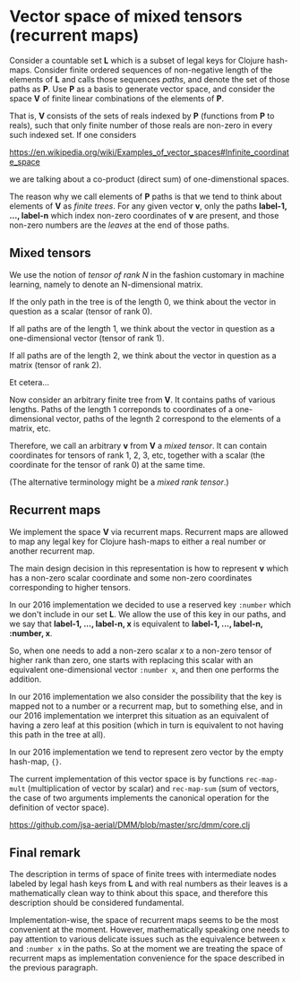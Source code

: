 # Vector space of mixed tensors (recurrent maps)

Consider a countable set **L** which is a subset of legal keys for
Clojure hash-maps. Consider finite ordered sequences of non-negative length
of the elements of **L** and calls those sequences *paths*, and denote the
set of those paths as **P**. Use **P** as a basis to generate vector space,
and consider the space **V** of finite linear combinations of the elements
of **P**.

That is, **V** consists of the sets of reals indexed by **P**
(functions from **P** to reals), such that only finite number of
those reals are non-zero in every such indexed set. If one considers

https://en.wikipedia.org/wiki/Examples_of_vector_spaces#Infinite_coordinate_space

we are talking about a co-product (direct sum) of one-dimenstional spaces.

The reason why we call elements of **P** paths is that we tend to think
about elements of **V** as *finite trees*. For any given vector **v**,
only the paths **label-1, ..., label-n** which index non-zero
coordinates of **v** are present, and those non-zero numbers are
the *leaves* at the end of those paths.

## Mixed tensors

We use the notion of *tensor of rank N* in the fashion customary in
machine learning, namely to denote an N-dimensional matrix.

If the only path in the tree is of the length 0, we think about the vector in
question as a scalar (tensor of rank 0).

If all paths are of the length 1, we think about the vector in question
as a one-dimensional vector (tensor of rank 1).

If all paths are of the length 2, we think about the vector in question
as a matrix (tensor of rank 2).

Et cetera...

Now consider an arbitrary finite tree from **V**. It contains paths of
various lengths. Paths of the length 1 correponds to coordinates of
a one-dimensional vector, paths of the legnth 2 correspond to the
elements of a matrix, etc.

Therefore, we call an arbitrary **v** from **V** a *mixed tensor*.
It can contain coordinates for tensors of rank 1, 2, 3, etc, together
with a scalar (the coordinate for the tensor of rank 0) at the same time.

(The alternative terminology might be a *mixed rank tensor*.)

## Recurrent maps

We implement the space **V** via recurrent maps. Recurrent maps are allowed
to map any legal key for Clojure hash-maps to either a real number or
another recurrent map.

The main design decision in this representation is how to represent
**v** which has a non-zero scalar coordinate and some non-zero coordinates
corresponding to higher tensors.

In our 2016 implementation we decided to use a reserved key `:number`
which we don't include in our set **L**. We allow the use of
this key in our paths, and we say that **label-1, ..., label-n, x** is
equivalent to **label-1, ..., label-n, :number, x**.

So, when one needs to add a non-zero scalar *x* to a non-zero tensor of
higher rank than zero, one starts with replacing this scalar with
an equivalent one-dimensional vector `:number x`, and then one performs
the addition.

In our 2016 implementation we also consider the possibility that
the key is mapped not to a number or a recurrent map, but to something
else, and in our 2016 implementation we interpret this situation as
an equivalent of having a zero leaf at this position (which in turn
is equivalent to not having this path in the tree at all).

In our 2016 implementation we tend to represent zero vector by
the empty hash-map, `{}`.

The current implementation of this vector space is by
functions `rec-map-mult` (multiplication of vector by scalar)
and `rec-map-sum` (sum of vectors, the case of two arguments
implements the canonical operation for the definition of vector space).

https://github.com/jsa-aerial/DMM/blob/master/src/dmm/core.clj

## Final remark

The description in terms of space of finite trees with intermediate
nodes labeled by legal hash keys from **L** and with real numbers
as their leaves is a mathematically clean way to think about this space,
and therefore this description should be considered fundamental.

Implementation-wise, the space of recurrent maps seems to be the most
convenient at the moment. However, mathematically speaking one needs
to pay attention to various delicate issues such as the equivalence
between `x` and `:number x` in the paths. So at the moment we are
treating the space of recurrent maps as implementation convenience
for the space described in the previous paragraph.
